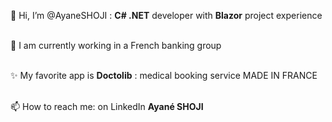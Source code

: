👋 Hi, I’m @AyaneSHOJI : **C# .NET** developer with **Blazor** project experience </br>
</br>

🌱 I am currently working in a French banking group</br>
</br>

✨ My favorite app is **Doctolib** : medical booking service MADE IN FRANCE</br>
</br>
    
📫 How to reach me: on LinkedIn **Ayané SHOJI**</br>
</br>

<!---
AyaneSHOJI/AyaneSHOJI is a ✨ special ✨ repository because its `README.md` (this file) appears on your GitHub profile.
You can click the Preview link to take a look at your changes.
--->

